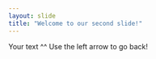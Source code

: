 ```yaml
---
layout: slide
title: "Welcome to our second slide!"
---
```

Your text ^^
Use the left arrow to go back!
